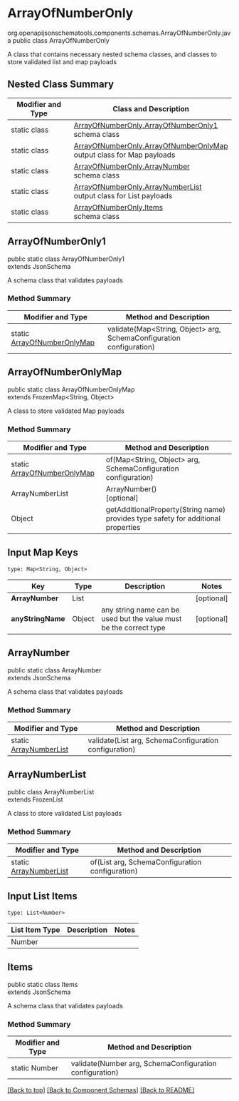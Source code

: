 # ArrayOfNumberOnly
org.openapijsonschematools.components.schemas.ArrayOfNumberOnly.java
public class ArrayOfNumberOnly

A class that contains necessary nested schema classes, and classes to store validated list and map payloads

## Nested Class Summary
| Modifier and Type | Class and Description |
| ----------------- | ---------------------- |
| static class | [ArrayOfNumberOnly.ArrayOfNumberOnly1](#arrayofnumberonly1)<br> schema class |
| static class | [ArrayOfNumberOnly.ArrayOfNumberOnlyMap](#arrayofnumberonlymap)<br> output class for Map payloads |
| static class | [ArrayOfNumberOnly.ArrayNumber](#arraynumber)<br> schema class |
| static class | [ArrayOfNumberOnly.ArrayNumberList](#arraynumberlist)<br> output class for List payloads |
| static class | [ArrayOfNumberOnly.Items](#items)<br> schema class |

## ArrayOfNumberOnly1
public static class ArrayOfNumberOnly1<br>
extends JsonSchema

A schema class that validates payloads

### Method Summary
| Modifier and Type | Method and Description |
| ----------------- | ---------------------- |
| static [ArrayOfNumberOnlyMap](#arrayofnumberonlymap) | validate(Map<String, Object> arg, SchemaConfiguration configuration) |

## ArrayOfNumberOnlyMap
public static class ArrayOfNumberOnlyMap<br>
extends FrozenMap<String, Object>

A class to store validated Map payloads

### Method Summary
| Modifier and Type | Method and Description |
| ----------------- | ---------------------- |
| static [ArrayOfNumberOnlyMap](#arrayofnumberonlymap) | of(Map<String, Object> arg, SchemaConfiguration configuration) |
| ArrayNumberList | ArrayNumber()<br>[optional] |
| Object | getAdditionalProperty(String name)<br>provides type safety for additional properties |

## Input Map Keys
```
type: Map<String, Object>
```
| Key | Type |  Description | Notes |
| --- | ---- | ------------ | ----- |
| **ArrayNumber** | List<Number> |  | [optional] |
| **anyStringName** | Object | any string name can be used but the value must be the correct type | [optional] |

## ArrayNumber
public static class ArrayNumber<br>
extends JsonSchema

A schema class that validates payloads

### Method Summary
| Modifier and Type | Method and Description |
| ----------------- | ---------------------- |
| static [ArrayNumberList](#arraynumberlist) | validate(List<Number> arg, SchemaConfiguration configuration) |

## ArrayNumberList
public class ArrayNumberList<br>
extends FrozenList<Number>

A class to store validated List payloads

### Method Summary
| Modifier and Type | Method and Description |
| ----------------- | ---------------------- |
| static [ArrayNumberList](#arraynumberlist) | of(List<Number> arg, SchemaConfiguration configuration) |

## Input List Items
```
type: List<Number>
```
List Item Type | Description | Notes
-------------------- | ------------- | -------------
Number |  |

## Items
public static class Items<br>
extends JsonSchema

A schema class that validates payloads

### Method Summary
| Modifier and Type | Method and Description |
| ----------------- | ---------------------- |
| static Number | validate(Number arg, SchemaConfiguration configuration) |

[[Back to top]](#top) [[Back to Component Schemas]](../../../README.md#Component-Schemas) [[Back to README]](../../../README.md)
